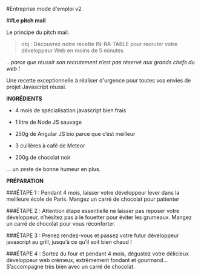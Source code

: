 #Entreprise mode d'emploi v2

##**Le pitch mail**

Le principe du pitch mail.


> obj : Découvrez notre recette IN-RA-TABLE pour recruter votre développeur Web en moins de 5 minutes

_.. parce que réussir son recrutement n’est pas réservé aux grands chefs du web !_

Une recette exceptionnelle à réaliser d'urgence pour toutes vos envies de projet Javascript réussi.

**INGRÉDIENTS**

- 4 mois de spécialisation javascript bien frais
- 1 litre de Node JS sauvage
- 250g de Angular JS bio parce que c’est meilleur
- 3 cuillères à café de Meteor

- 200g de chocolat noir

... un zeste de bonne humeur en plus.

**PRÉPARATION**

###ÉTAPE 1 :
Pendant 4 mois, laisser votre développeur lever dans la meilleure école de Paris.
Mangez un carré de chocolat pour patienter

###ÉTAPE 2 :
Attention étape essentielle ne laisser pas reposer votre développeur, n’hésitez pas à le fouetter pour éviter les grumeaux.
Mangez un carré de chocolat pour vous réconforter.

###ÉTAPE 3 :
Prenez rendez-vous et passez votre futur développeur javascript au grill, jusqu’à ce qu’il soit bien chaud !

###ÉTAPE 4 :
Sortez du four et pendant 4 mois, dégustez votre délicieux développeur web crémeux, extrêmement fondant et gourmand...
S’accompagne très bien avec un carré de chocolat.
